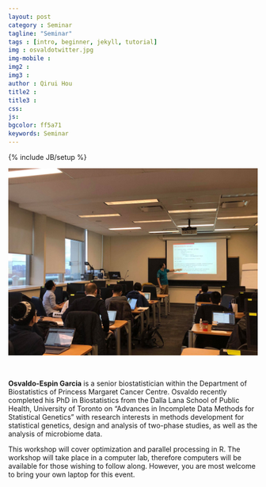 ```yaml
---
layout: post
category : Seminar
tagline: "Seminar"
tags : [intro, beginner, jekyll, tutorial]
img : osvaldotwitter.jpg
img-mobile :
img2 :
img3 :
author : Qirui Hou
title2 :
title3 :
css:
js:
bgcolor: ff5a71
keywords: Seminar
---
```


{% include JB/setup %}

![osvaldotwitter](/assets/images/post/osvaldotwitter.jpg)

<br/>

**Osvaldo-Espin Garcia** is a senior biostatistician within the Department of Biostatistics of Princess Margaret Cancer Centre. Osvaldo recently completed his PhD in Biostatistics from the Dalla Lana School of Public Health, University of Toronto on “Advances in Incomplete Data Methods for Statistical Genetics” with research interests in methods development for statistical genetics, design and analysis of two-phase studies, as well as the analysis of microbiome data.

This workshop will cover optimization and parallel processing in R. The workshop will take place in a computer lab, therefore computers will be available for those wishing to follow along. However, you are most welcome to bring your own laptop for this event.
